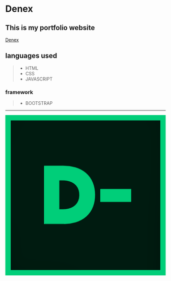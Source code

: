 # Denex

**This is my portfolio website**
---
[Denex](https://denex8poulose.github.io/Denex/)

 ## languages used  

> - HTML
> - CSS
> - JAVASCRIPT

### framework  
> - BOOTSTRAP
---
![logo](Icon.png)

